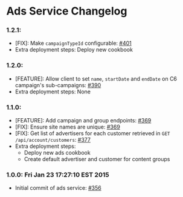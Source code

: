 # Ads Service Changelog

### 1.2.1:
* [FIX]: Make `campaignTypeId` configurable: [#401](https://github.com/cinema6/cwrx/pull/401)
* Extra deployment steps: Deploy new cookbook

### 1.2.0: 
* [FEATURE]: Allow client to set `name`, `startDate` and `endDate` on C6 campaign's sub-campaigns: [#390](https://github.com/cinema6/cwrx/pull/390)
* Extra deployment steps: None

### 1.1.0: 
* [FEATURE]: Add campaign and group endpoints: [#369](https://github.com/cinema6/cwrx/pull/369)
* [FIX]: Ensure site names are unique: [#369](https://github.com/cinema6/cwrx/pull/369)
* [FIX]: Get list of advertisers for each customer retrieved in `GET /api/account/customers`: [#377](https://github.com/cinema6/cwrx/pull/377)
* Extra deployment steps:
    * Deploy new ads cookbook
    * Create default advertiser and customer for content groups

### 1.0.0: Fri Jan 23 17:27:10 EST 2015
* Initial commit of ads service: [#356](https://github.com/cinema6/cwrx/pull/356)
